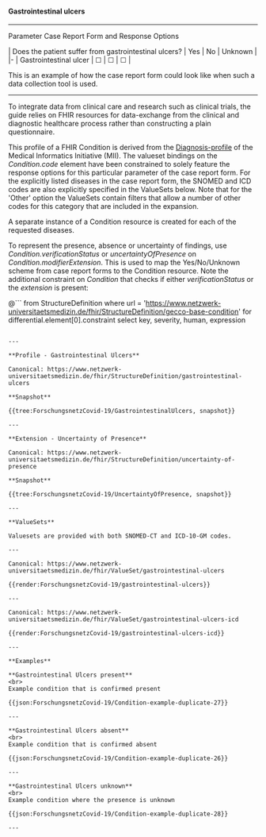 #### Gastrointestinal ulcers

---

Parameter Case Report Form and Response Options 

| Does the patient suffer from gastrointestinal ulcers? | Yes | No | Unknown |
|-
| Gastrointestinal ulcer | &#9744; | &#9744; | &#9744; | 

This is an example of how the case report form could look like when such a data collection tool is used.

---

To integrate data from clinical care and research such as clinical trials, the guide relies on FHIR resources for data-exchange from the clinical and diagnostic healthcare process rather than constructing a plain questionnaire.

This profile of a FHIR Condition is derived from the [Diagnosis-profile](https://simplifier.net/medizininformatikinitiative-moduldiagnosen/diagnose) of the Medical Informatics Initiative (MII). The valueset bindings on the *Condition.code* element have been constrained to solely feature the response options for this particular parameter of the case report form. For the explicitly listed diseases in the case report form, the SNOMED and ICD codes are also explicitly specified in the ValueSets below. Note that for the 'Other' option the ValueSets contain filters that allow a number of other codes for this category that are included in the expansion.

A separate instance of a Condition resource is created for each of the requested diseases.

To represent the presence, absence or uncertainty of findings, use *Condition.verificationStatus* or *uncertaintyOfPresence* on *Condition.modifierExtension*. This is used to map the Yes/No/Unknown scheme from case report forms to the Condition resource. Note the additional constraint on *Condition* that checks if either *verificationStatus* or the *extension* is present:
<br> 

@```
from StructureDefinition 
where url = 'https://www.netzwerk-universitaetsmedizin.de/fhir/StructureDefinition/gecco-base-condition'
for differential.element[0].constraint select
    key,
    severity,
    human,
    expression
```

---

**Profile - Gastrointestinal Ulcers**

Canonical: https://www.netzwerk-universitaetsmedizin.de/fhir/StructureDefinition/gastrointestinal-ulcers

**Snapshot**

{{tree:ForschungsnetzCovid-19/GastrointestinalUlcers, snapshot}}

---

**Extension - Uncertainty of Presence**

Canonical: https://www.netzwerk-universitaetsmedizin.de/fhir/StructureDefinition/uncertainty-of-presence

**Snapshot**

{{tree:ForschungsnetzCovid-19/UncertaintyOfPresence, snapshot}}

---

**ValueSets**

Valuesets are provided with both SNOMED-CT and ICD-10-GM codes.

---

Canonical: https://www.netzwerk-universitaetsmedizin.de/fhir/ValueSet/gastrointestinal-ulcers

{{render:ForschungsnetzCovid-19/gastrointestinal-ulcers}}

---

Canonical: https://www.netzwerk-universitaetsmedizin.de/fhir/ValueSet/gastrointestinal-ulcers-icd

{{render:ForschungsnetzCovid-19/gastrointestinal-ulcers-icd}}

---

**Examples**

**Gastrointestinal Ulcers present**
<br>
Example condition that is confirmed present 

{{json:ForschungsnetzCovid-19/Condition-example-duplicate-27}} 

---

**Gastrointestinal Ulcers absent**
<br>
Example condition that is confirmed absent

{{json:ForschungsnetzCovid-19/Condition-example-duplicate-26}} 

---

**Gastrointestinal Ulcers unknown**
<br>
Example condition where the presence is unknown

{{json:ForschungsnetzCovid-19/Condition-example-duplicate-28}} 

---